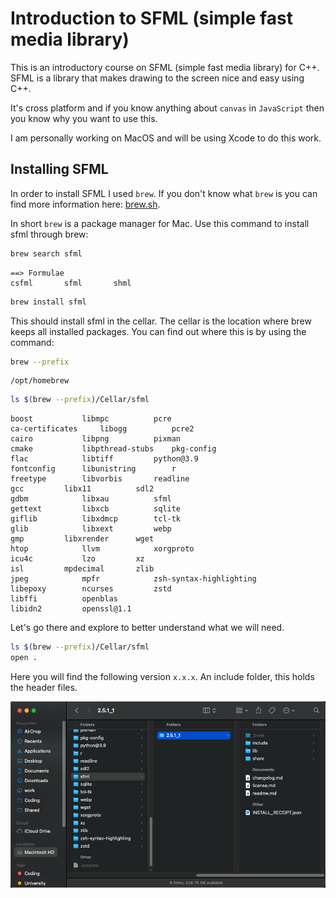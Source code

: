 # Introduction to SFML (simple fast media library)

This is an introductory course on SFML (simple fast media library) for C++. SFML is a library that makes drawing to the screen nice and easy using C++.

It's cross platform and if you know anything about `canvas` in `JavaScript` then you know why you want to use this.

I am personally working on MacOS and will be using Xcode to do this work.

## Installing SFML

In order to install SFML I used `brew`. If you don't know what `brew` is you can find more information here: [brew.sh](https://brew.sh).

In short `brew` is a package manager for Mac. Use this command to install sfml through brew:

```bash
brew search sfml
```

```
==> Formulae
csfml       sfml       shml
```

```bash
brew install sfml
```

This should install sfml in the cellar. The cellar is the location where brew keeps all installed packages. You can find out where this is by using the command:

```bash
brew --prefix
```

```
/opt/homebrew
```

```bash
ls $(brew --prefix)/Cellar/sfml
```

```
boost			libmpc			pcre
ca-certificates		libogg			pcre2
cairo			libpng			pixman
cmake			libpthread-stubs	pkg-config
flac			libtiff			python@3.9
fontconfig		libunistring		r
freetype		libvorbis		readline
gcc			libx11			sdl2
gdbm			libxau			sfml
gettext			libxcb			sqlite
giflib			libxdmcp		tcl-tk
glib			libxext			webp
gmp			libxrender		wget
htop			llvm			xorgproto
icu4c			lzo			xz
isl			mpdecimal		zlib
jpeg			mpfr			zsh-syntax-highlighting
libepoxy		ncurses			zstd
libffi			openblas
libidn2			openssl@1.1
```

Let's go there and explore to better understand what we will need.

```bash
ls $(brew --prefix)/Cellar/sfml
open .
```

Here you will find the following version `x.x.x`. An include folder, this holds the header files. 

<p align="center">
    <img src="./figures/sfml-location.png" width="1000">
</p>

